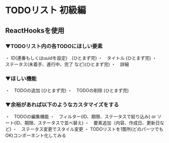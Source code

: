 # TODOリスト 初級編
## ReactHooksを使用
### ▼TODOリスト内の各TODOにほしい要素
・ ID(連番もしくはuuidを設定)　(ひとまず完)
・　タイトル (ひとまず完)
・　ステータス(未着手、進行中、完了 など)(ひとまず完)
・　詳細

### ▼ほしい機能
・　TODOの追加 (ひとまず完)
・　TODOの削除 (ひとまず完)

### ▼余裕があれば以下のようなカスタマイズをする
・　TODOの編集機能
・　フィルター(ID、期限、ステータスで絞り込み) or ソート(ID、期限、ステータスで並べ替え)
・　要素追加（内容、作成日、更新日など)
・　ステータス変更でスタイル変更
・ TODOリストを1箇所(どのパーツでもOK)コンポーネント化してみる
